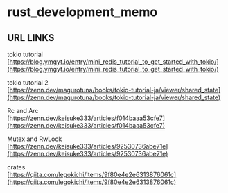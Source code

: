 # rust_development_memo

## URL LINKS
tokio tutorial<br> 
[https://blog.ymgyt.io/entry/mini_redis_tutorial_to_get_started_with_tokio/](https://blog.ymgyt.io/entry/mini_redis_tutorial_to_get_started_with_tokio/)

tokio tutorial 2<br>
[https://zenn.dev/magurotuna/books/tokio-tutorial-ja/viewer/shared_state](https://zenn.dev/magurotuna/books/tokio-tutorial-ja/viewer/shared_state)

Rc and Arc<br>
[https://zenn.dev/keisuke333/articles/f014baaa53cfe7](https://zenn.dev/keisuke333/articles/f014baaa53cfe7)

Mutex and RwLock<br>
[https://zenn.dev/keisuke333/articles/92530736abe71e](https://zenn.dev/keisuke333/articles/92530736abe71e)

crates<br>
[https://qiita.com/legokichi/items/9f80e4e2e6313876061c](https://qiita.com/legokichi/items/9f80e4e2e6313876061c)